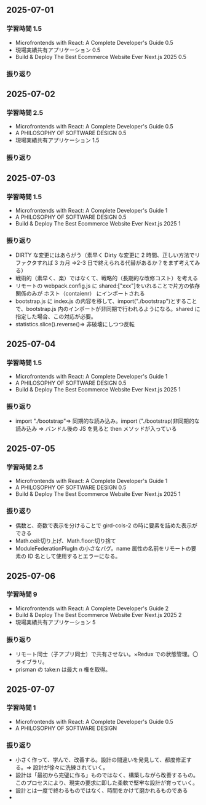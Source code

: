 ## 2025-07-01

### 学習時間 1.5

- Microfrontends with React: A Complete Developer's Guide 0.5
- 現場実績共有アプリケーション 0.5
- Build & Deploy The Best Ecommerce Website Ever Next.js 2025 0.5

### 振り返り

## 2025-07-02

### 学習時間 2.5

- Microfrontends with React: A Complete Developer's Guide 0.5
- A PHILOSOPHY OF SOFTWARE DESIGN 0.5
- 現場実績共有アプリケーション 1.5

### 振り返り

## 2025-07-03

### 学習時間 1.5

- Microfrontends with React: A Complete Developer's Guide 1
- A PHILOSOPHY OF SOFTWARE DESIGN 0.5
- Build & Deploy The Best Ecommerce Website Ever Next.js 2025 1

### 振り返り

- DIRTY な変更にはあらがう（素早く Dirty な変更に 2 時間、正しい方法でリファクタすれば 3 カ月 ⇒2-3 日で終えられる代替があるか？をまず考えてみる）
- 戦術的（素早く、楽）ではなくて、戦略的（長期的な改修コスト）を考える
- リモートの webpack.config.js に shared:["xxx"]をいれることで片方の依存関係のみが ホスト（contaienr） にインポートされる
- bootstrap.js に index.js の内容を移して、import("./bootstrap")とすることで、bootstrap.js 内のインポートが非同期で行われるようになる。shared に指定した場合、この対応が必要。
- statistics.slice().reverse()⇒ 非破壊にしつつ反転

## 2025-07-04

### 学習時間 1.5

- Microfrontends with React: A Complete Developer's Guide 1
- A PHILOSOPHY OF SOFTWARE DESIGN 0.5
- Build & Deploy The Best Ecommerce Website Ever Next.js 2025 1

### 振り返り

- import "./bootstrap"⇒ 同期的な読み込み。import ("./bootstrap)非同期的な読み込み ⇒ バンドル後の JS を見ると then メソッドが入っている

## 2025-07-05

### 学習時間 2.5

- Microfrontends with React: A Complete Developer's Guide 1
- A PHILOSOPHY OF SOFTWARE DESIGN 0.5
- Build & Deploy The Best Ecommerce Website Ever Next.js 2025 1

### 振り返り

- 偶数と、奇数で表示を分けることで gird-cols-2 の時に要素を詰めた表示ができる
- Math.ceil:切り上げ、Math.floor:切り捨て
- ModuleFederationPlugIn の小さなバグ。name 属性の名前をリモートの要素の ID 名として使用するとエラーになる。

## 2025-07-06

### 学習時間 9

- Microfrontends with React: A Complete Developer's Guide 2
- Build & Deploy The Best Ecommerce Website Ever Next.js 2025 2
- 現場実績共有アプリケーション 5

### 振り返り

- リモート同士（子アプリ同士）で共有させない。×Redux での状態管理。〇ライブラリ。
- prisman の take:n は最大 n 権を取得。

## 2025-07-07

### 学習時間 1

- Microfrontends with React: A Complete Developer's Guide 0.5
- A PHILOSOPHY OF SOFTWARE DESIGN

### 振り返り

- 小さく作って、学んで、改善する。設計の間違いを発見して、都度修正する。⇒ 設計が徐々に洗練されていく。
- 設計は「最初から完璧に作る」ものではなく、構築しながら改善するもの。このプロセスにより、現実の要求に即した柔軟で堅牢な設計が育っていく。
- 設計とは一度で終わるものではなく、時間をかけて磨かれるものである
-
